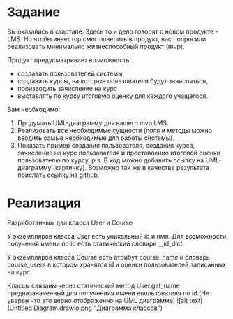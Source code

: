 

<h1>Задание</h1>
Вы оказались в стартапе. Здесь то и дело говорят о новом продукте - LMS. Но чтобы инвестор смог поверить в продукт, вас попросили реализовать минимально жизнеспособный продукт (mvp).

Продукт предусматривает возможность:
- создавать пользователей системы,
- создавать курсы, на которые пользователи будут зачисляться,
- производить зачисление на курс
- выставлять по курсу итоговую оценку для каждого учащегося.

Вам необходимо:
1. Продумать UML-диаграмму для вашего mvp LMS.
2. Реализовать все необходимые сущности (поля и методы можно вводить самые необходимые для работы системы).
3. Показать пример создания пользователя, создания курса, зачисление на курс пользователя и проставление итоговой оценки пользователю по курсу.
p.s. В код можно добавить ссылку на UML-диаграмму (картинку). Возможно так же в качестве результата прислать ссылку на github.

<h1>Реализация</h1>
Разработанныы два класса User и Course


У экземпляров класса User есть уникальный id и имя. Для возможности получения имени по id есть статический словарь __id_dict.


У экземпляров класса Course есть атрибут course_name  и словарь course_users в котором хранятся id и оценки пользователей записанных на курс.


Классы связаны через статический метод User.get_name предназаначенный для получениия имени епользователя по id.(Не уверен что это верно отображенно на UML диаграмме) 
![alt text](Untitled Diagram.drawio.png "Диаграмма классов")​
